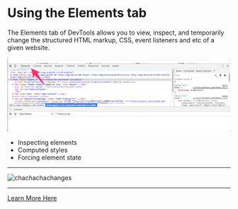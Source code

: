 # Using the Elements tab

The Elements tab of DevTools allows you to view, inspect, and temporarily change the structured HTML markup, CSS, event listeners and etc of a given website.

![console](../assets/debug-elements.png)

- Inspecting elements
- Computed styles
- Forcing element state

--------

![chachachachanges](http://g.recordit.co/hqKRaFSCAV.gif)

--------

[Learn More Here](https://developer.chrome.com/devtools/docs/dom-and-styles)
